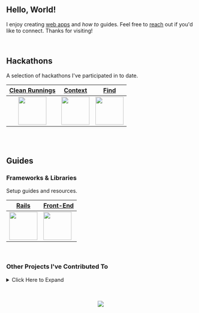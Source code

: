 ## Hello, World!

I enjoy creating [web apps](https://adrianhards.github.io/) and _how to_ guides. Feel free to [reach](https://www.linkedin.com/in/adrianhards/) out if you'd like to connect. Thanks for visiting!

<br>

## Hackathons
A selection of hackathons I've participated in to date.

<table>
  <thead>
    <tr>
      <th align="center"><a href="https://github.com/sandiskolarczyk/clean-runnings">Clean Runnings</a></th>
      <th align="center"><a href="https://github.com/adrianHards/Context">Context</a></th>
      <th align="center"><a href="https://github.com/adrianHards/Find">Find</a></th>
    </tr>
  </thead>
  <tbody>
    <tr>
      <td align="center"><a href="https://github.com/sandiskolarczyk/clean-runnings"><img src="https://pbs.twimg.com/profile_images/1498241570549731328/lks7Ir_o_400x400.jpg" width="75"></a></td>
      <td align="center"><a href="https://github.com/adrianHards/Context"><img src="https://railshackathon.com/assets/logo-40db3df7fb921a1c743f64def8409805b0ad67179efca108b2ece831766b9bf9.svg" width="75"></a></td>
      <td align="center"><a href="https://github.com/adrianHards/Find"><img src="https://hackforpeace.net/wp-content/uploads/2022/08/hfp-logo.svg" width="75"></a></td>
    </tr>
  </tbody>
</table>

<br>
<br>

## Guides

### Frameworks & Libraries
Setup guides and resources. 

<div align="left">

<table>
  <thead>
    <tr>
      <th align="center"><a href="https://github.com/adrianHards/learning-rails">Rails</a></th>
      <th align="center"><a href="https://github.com/adrianHards/learning-frontend">Front-End</a></th>
    </tr>
  </thead>
  <tbody>
    <tr>
      <td><a href="https://github.com/adrianHards/learning-rails"><img src="https://cdn3.iconfinder.com/data/icons/popular-services-brands-vol-2/512/ruby-on-rails-512.png" width="75"></a></td>
      <td><a href="https://github.com/adrianHards/learning-frontend"><img src="https://upload.wikimedia.org/wikipedia/commons/b/bf/Front-end-logo-color%402x.png" width="75"></a></td>
    </tr>
  </tbody>
</table>

</div>

<br>

### Other Projects I've Contributed To

<details>
  <summary>Click Here to Expand</summary>
  <table>
    <thead>
      <tr>
        <th align="center"><sub>Title</sub></th>
        <th align="center"><sub>Description</sub></th>
        <th align="center"><sub>Technologies</sub></th>
        <th align="center"><sub>Team Of</sub></th>
      </tr>
    </thead>
    <tbody>
      <tr>
        <td align="left"><sub><a href="https://github.com/Loo-Ashworth/acebook-poke">Acebook</a></sub></td>
        <td align="left"><sub>Facebook Clone</sub></td>
        <td align="left"><sub>AJAX, Cypress, Express, JavaScript, Jest, MongoDB</sub></td>
        <td align="center"><sub>4 Devs, 4 QAs</sub></td>
      </tr>
      <tr>
        <td align="left"><sub><a href="https://github.com/adrianHards/flask-chitter">Chitter</a></sub></td>
        <td align="left"><sub>A Twitter Clone</sub></td>
        <td align="left"><sub>Flask, Jest, Peewee ORM, Python, Socket.io</sub></td>
        <td align="center"><sub>Solo</sub></td>
      </tr>
      <tr>
        <td align="left"><sub><a href="https://github.com/Saamiya96/frontend-devDuel">DevDuel</a></sub></td>
        <td align="left"><sub>Top Trumps Clone</sub></td>
        <td align="left"><sub>Cypress, Flask, Jest, React, REST API, Socket.io, TypeScript</sub></td>
        <td align="center"><sub>5</sub></td>
      </tr>
      <tr>
        <td align="left"><sub><a href="https://github.com/adrianHards/hotwire-reminder">Reminder</a></sub></td>
        <td align="left"><sub>Apple Reminders Clone</sub></td>
        <td align="left"><sub>Rails, Tailwind, Turbo</sub></td>
        <td align="center"><sub>Solo</sub></td>
      </tr>
      <tr>
        <td align="left"><sub><a href="https://github.com/adrianHards/rails-trace">Trace</a></sub></td>
        <td align="left"><sub>Digital Scavenger Hunt</sub></td>
        <td align="left"><sub>AJAX, Rails, Postgres, Stimulus</sub></td>
        <td align="center"><sub>3</sub></td>
      </tr>
      <tr>
        <td align="left"><sub><a href="https://github.com/adrianHards/rails-whippet-good">Whippet Good</a></sub></td>
        <td align="left"><sub>AirBnB Clone</sub></td>
        <td align="left"><sub>JavaScript, Rails, Postgres, Stimulus</sub></td>
        <td align="center"><sub>5</sub></td>
      </tr>
      <tr>
        <td align="left"><sub><a href="https://github.com/Mentor-Pathway/mentor-platform">Mentor Pathway</a></sub></td>
        <td align="left"><sub>Mentors Track Mentees</sub></td>
        <td align="left"><sub>Postgres, Rails, RSpec, Tailwind</sub></td>
        <td align="center"><sub>6</sub></td>
      </tr>
    </tbody>
  </table>

</details>

<br>

<!-- [![](https://badges.peiyuan.ch/leetcode/puiiyuen/ranking?label=LeetCode&logo=leetcode)](https://leetcode.com/adrianLeetCode)
<img src="https://badges.peiyuan.ch/leetcode/adrianLeetCode/solved?difficulty=all">
<img src="https://badges.peiyuan.ch/leetcode/adrianLeetCode/solved?difficulty=easy">
<img src="https://badges.peiyuan.ch/leetcode/adrianLeetCode/solved?difficulty=medium">
<img src="https://badges.peiyuan.ch/leetcode/adrianLeetCode/solved?difficulty=hard">
 -->

<br>

<p align="center">
  <img src="https://visitor-badge.laobi.icu/badge?page_id=adrianhards" id="counter">
</p>

